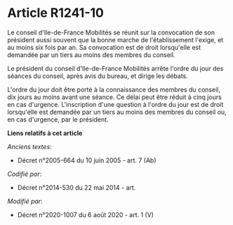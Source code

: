 # Article R1241-10

Le conseil d'Ile-de-France Mobilités se réunit sur la convocation de son président aussi souvent que la bonne marche de
l'établissement l'exige, et au moins six fois par an. Sa convocation est de droit lorsqu'elle est demandée par un tiers au
moins des membres du conseil.

Le président du conseil d'Ile-de-France Mobilités arrête l'ordre du jour des séances du conseil, après avis du bureau, et
dirige les débats.

L'ordre du jour doit être porté à la connaissance des membres du conseil, dix jours au moins avant une séance. Ce délai peut
être réduit à cinq jours en cas d'urgence. L'inscription d'une question à l'ordre du jour est de droit lorsqu'elle est
demandée par un tiers au moins des membres du conseil ou, en cas d'urgence, par le président.

**Liens relatifs à cet article**

_Anciens textes_:

  - Décret n°2005-664 du 10 juin 2005 - art. 7 (Ab)

_Codifié par_:

  - Décret n°2014-530 du 22 mai 2014 - art.

_Modifié par_:

  - Décret n°2020-1007 du 6 août 2020 - art. 1 (V)

